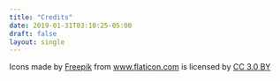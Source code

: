 ```yaml
---
title: "Credits"
date: 2019-01-31T03:10:25-05:00
draft: false
layout: single
---
```

<span>
  Icons made by <a href="https://www.freepik.com/"
    title="Freepik">Freepik</a> from <a href="https://www.flaticon.com/"
    title="Flaticon">www.flaticon.com</a> is licensed by <a
  href="http://creativecommons.org/licenses/by/3.0/"
  title="Creative Commons BY 3.0" target="_blank">CC 3.0 BY</a>
</span>
